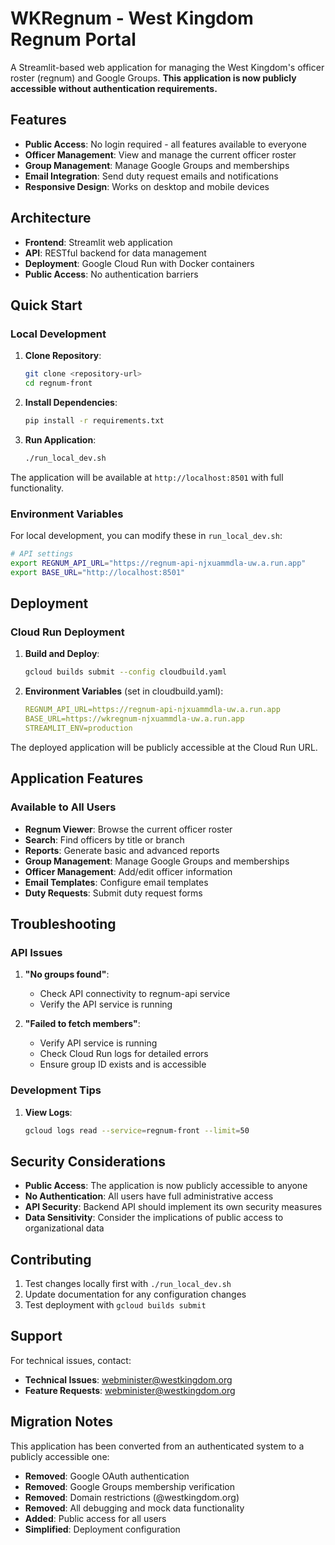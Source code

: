 # WKRegnum - West Kingdom Regnum Portal

A Streamlit-based web application for managing the West Kingdom's officer roster (regnum) and Google Groups. **This application is now publicly accessible without authentication requirements.**

## Features

- **Public Access**: No login required - all features available to everyone
- **Officer Management**: View and manage the current officer roster
- **Group Management**: Manage Google Groups and memberships
- **Email Integration**: Send duty request emails and notifications
- **Responsive Design**: Works on desktop and mobile devices

## Architecture

- **Frontend**: Streamlit web application
- **API**: RESTful backend for data management
- **Deployment**: Google Cloud Run with Docker containers
- **Public Access**: No authentication barriers

## Quick Start

### Local Development

1. **Clone Repository**:
   ```bash
   git clone <repository-url>
   cd regnum-front
   ```

2. **Install Dependencies**:
   ```bash
   pip install -r requirements.txt
   ```

3. **Run Application**:
   ```bash
   ./run_local_dev.sh
   ```

The application will be available at `http://localhost:8501` with full functionality.

### Environment Variables

For local development, you can modify these in `run_local_dev.sh`:

```bash
# API settings  
export REGNUM_API_URL="https://regnum-api-njxuammdla-uw.a.run.app"
export BASE_URL="http://localhost:8501"
```

## Deployment

### Cloud Run Deployment

1. **Build and Deploy**:
   ```bash
   gcloud builds submit --config cloudbuild.yaml
   ```

2. **Environment Variables** (set in cloudbuild.yaml):
   ```yaml
   REGNUM_API_URL=https://regnum-api-njxuammdla-uw.a.run.app
   BASE_URL=https://wkregnum-njxuammdla-uw.a.run.app
   STREAMLIT_ENV=production
   ```

The deployed application will be publicly accessible at the Cloud Run URL.

## Application Features

### Available to All Users

- **Regnum Viewer**: Browse the current officer roster
- **Search**: Find officers by title or branch
- **Reports**: Generate basic and advanced reports
- **Group Management**: Manage Google Groups and memberships
- **Officer Management**: Add/edit officer information
- **Email Templates**: Configure email templates
- **Duty Requests**: Submit duty request forms

## Troubleshooting

### API Issues

1. **"No groups found"**:
   - Check API connectivity to regnum-api service
   - Verify the API service is running

2. **"Failed to fetch members"**:
   - Verify API service is running
   - Check Cloud Run logs for detailed errors
   - Ensure group ID exists and is accessible

### Development Tips

1. **View Logs**:
   ```bash
   gcloud logs read --service=regnum-front --limit=50
   ```

## Security Considerations

- **Public Access**: The application is now publicly accessible to anyone
- **No Authentication**: All users have full administrative access
- **API Security**: Backend API should implement its own security measures
- **Data Sensitivity**: Consider the implications of public access to organizational data

## Contributing

1. Test changes locally first with `./run_local_dev.sh`
2. Update documentation for any configuration changes
3. Test deployment with `gcloud builds submit`

## Support

For technical issues, contact:
- **Technical Issues**: webminister@westkingdom.org
- **Feature Requests**: webminister@westkingdom.org

## Migration Notes

This application has been converted from an authenticated system to a publicly accessible one:

- **Removed**: Google OAuth authentication
- **Removed**: Google Groups membership verification
- **Removed**: Domain restrictions (@westkingdom.org)
- **Removed**: All debugging and mock data functionality
- **Added**: Public access for all users
- **Simplified**: Deployment configuration 